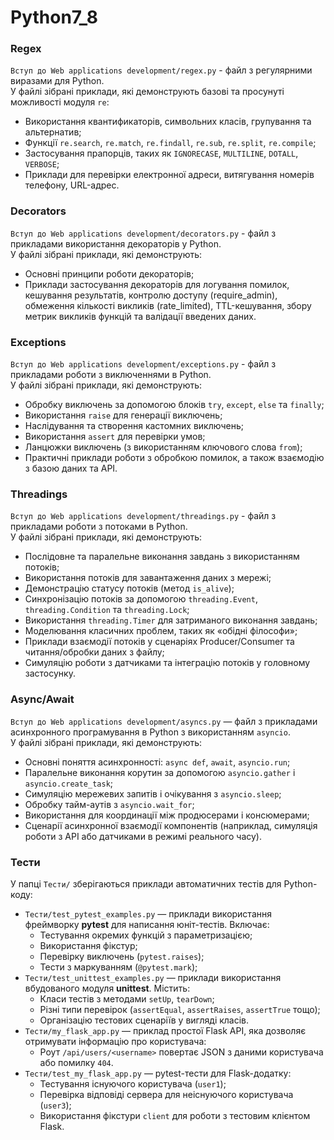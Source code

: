# Python7_8

### Regex  
`Вступ до Web applications development/regex.py` - файл з регулярними виразами для Python.  
У файлі зібрані приклади, які демонструють базові та просунуті можливості модуля `re`:
- Використання квантификаторів, символьних класів, групування та альтернатив;
- Функції `re.search`, `re.match`, `re.findall`, `re.sub`, `re.split`, `re.compile`;
- Застосування прапорців, таких як `IGNORECASE`, `MULTILINE`, `DOTALL`, `VERBOSE`;
- Приклади для перевірки електронної адреси, витягування номерів телефону, URL-адрес.

### Decorators  
`Вступ до Web applications development/decorators.py` - файл з прикладами використання декораторів у Python.  
У файлі зібрані приклади, які демонструють:
- Основні принципи роботи декораторів;
- Приклади застосування декораторів для логування помилок, кешування результатів, контролю доступу (require_admin), обмеження кількості викликів (rate_limited), TTL-кешування, збору метрик викликів функцій та валідації введених даних.

### Exceptions  
`Вступ до Web applications development/exceptions.py` - файл з прикладами роботи з виключеннями в Python.  
У файлі зібрані приклади, які демонструють:
- Обробку виключень за допомогою блоків `try`, `except`, `else` та `finally`;
- Використання `raise` для генерації виключень;
- Наслідування та створення кастомних виключень;
- Використання `assert` для перевірки умов;
- Ланцюжки виключень (з використанням ключового слова `from`);
- Практичні приклади роботи з обробкою помилок, а також взаємодію з базою даних та API.

### Threadings  
`Вступ до Web applications development/threadings.py` - файл з прикладами роботи з потоками в Python.  
У файлі зібрані приклади, які демонструють:
- Послідовне та паралельне виконання завдань з використанням потоків;
- Використання потоків для завантаження даних з мережі;
- Демонстрацію статусу потоків (метод `is_alive`);
- Синхронізацію потоків за допомогою `threading.Event`, `threading.Condition` та `threading.Lock`;
- Використання `threading.Timer` для затриманого виконання завдань;
- Моделювання класичних проблем, таких як «обідні філософи»;
- Приклади взаємодії потоків у сценаріях Producer/Consumer та читання/обробки даних з файлу;
- Симуляцію роботи з датчиками та інтеграцію потоків у головному застосунку.

### Async/Await  
`Вступ до Web applications development/asyncs.py` — файл з прикладами асинхронного програмування в Python з використанням `asyncio`.  
У файлі зібрані приклади, які демонструють:
- Основні поняття асинхронності: `async def`, `await`, `asyncio.run`;
- Паралельне виконання корутин за допомогою `asyncio.gather` і `asyncio.create_task`;
- Симуляцію мережевих запитів і очікування з `asyncio.sleep`;
- Обробку тайм-аутів з `asyncio.wait_for`;
- Використання для координації між продюсерами і консюмерами;
- Сценарії асинхронної взаємодії компонентів (наприклад, симуляція роботи з API або датчиками в режимі реального часу).

### Тести  
У папці `Тести/` зберігаються приклади автоматичних тестів для Python-коду:
- `Тести/test_pytest_examples.py` — приклади використання фреймворку **pytest** для написання юніт-тестів. Включає:
  - Тестування окремих функцій з параметризацією;
  - Використання фікстур;
  - Перевірку виключень (`pytest.raises`);
  - Тести з маркуванням (`@pytest.mark`);
- `Тести/test_unittest_examples.py` — приклади використання вбудованого модуля **unittest**. Містить:
  - Класи тестів з методами `setUp`, `tearDown`;
  - Різні типи перевірок (`assertEqual`, `assertRaises`, `assertTrue` тощо);
  - Організацію тестових сценаріїв у вигляді класів.
- `Тести/my_flask_app.py` — приклад простої Flask API, яка дозволяє отримувати інформацію про користувача:  
  - Роут `/api/users/<username>` повертає JSON з даними користувача або помилку `404`.
- `Тести/test_my_flask_app.py` — pytest-тести для Flask-додатку:  
  - Тестування існуючого користувача (`user1`);
  - Перевірка відповіді сервера для неіснуючого користувача (`user3`);
  - Використання фікстури `client` для роботи з тестовим клієнтом Flask.
